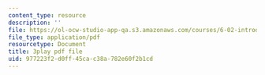 ```yaml
---
content_type: resource
description: ''
file: https://ol-ocw-studio-app-qa.s3.amazonaws.com/courses/6-02-introduction-to-eecs-ii-digital-communication-systems-fall-2012/977223f2d0ff45cac38a782e60f2b1cd_oIezCGjxV3A.pdf
file_type: application/pdf
resourcetype: Document
title: 3play pdf file
uid: 977223f2-d0ff-45ca-c38a-782e60f2b1cd
---
```

